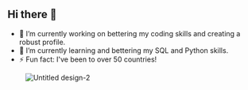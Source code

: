 

## Hi there 👋
- 🔭 I’m currently working on bettering my coding skills and creating a robust profile.
- 🌱 I’m currently learning and bettering my SQL and Python skills.
- ⚡ Fun fact: I've been to over 50 countries!



<!--
**kahlilello/kahlilello** is a ✨ _special_ ✨ repository because its `README.md` (this file) appears on your GitHub profile.

Here are some ideas to get you started:

- 🔭 I’m currently working on ...
- 🌱 I’m currently learning ...
- 👯 I’m looking to collaborate on ...
- 🤔 I’m looking for help with ...
- 💬 Ask me about ...
- 📫 How to reach me: ...
- 😄 Pronouns: ...
- ⚡ Fun fact: ...
-->

&emsp; &emsp; ![Untitled design-2](https://github.com/user-attachments/assets/74935638-59ca-455a-99c3-1f008d76ad4e)

